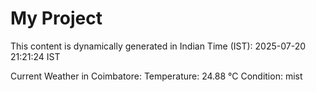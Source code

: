 # My Project

This content is dynamically generated in Indian Time (IST): 2025-07-20 21:21:24 IST


Current Weather in Coimbatore:
Temperature: 24.88 °C
Condition: mist
